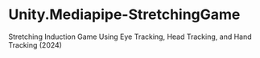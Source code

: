 # Unity.Mediapipe-StretchingGame
Stretching Induction Game Using Eye Tracking, Head Tracking, and Hand Tracking (2024)
